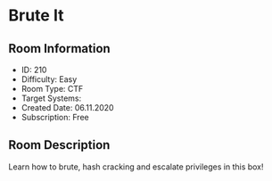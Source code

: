 ﻿# Brute It

## Room Information
- ID: 210
- Difficulty: Easy
- Room Type: CTF
- Target Systems: 
- Created Date: 06.11.2020
- Subscription: Free

## Room Description
Learn how to brute, hash cracking and escalate privileges in this box!
